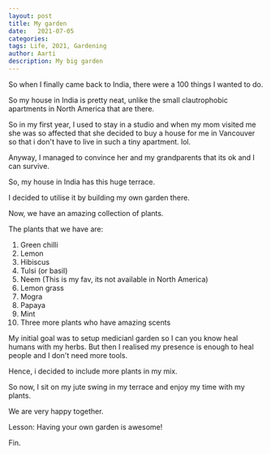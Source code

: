 ```yaml
---
layout: post
title: My garden
date:   2021-07-05
categories:
tags: Life, 2021, Gardening
author: Aarti
description: My big garden
---
```


<!--more-->

So when I finally came back to India, there were
a 100 things I wanted to do. 

So my house in India is pretty neat, unlike the small 
clautrophobic apartments in North America that are there. 

So in my first year, I used to stay in a studio and when my 
mom visited me she was so affected that she decided to buy 
a house for me in Vancouver so that i don't have to live in 
such a tiny apartment. lol. 

Anyway, I managed to convince her and my grandparents that 
its ok and I can survive. 

So, my house in India has this huge terrace.

I decided to utilise it by building my own garden there. 

Now, we have an amazing collection of plants. 

The plants that we have are:
1. Green chilli
2. Lemon
3. Hibiscus
4. Tulsi (or basil)
5. Neem (This is my fav, its not available in North America)
6. Lemon grass
7. Mogra
8. Papaya
9. Mint
10. Three more plants who have amazing scents 

My initial goal was to setup medicianl garden so I can 
you know heal humans with my herbs. 
But then I realised my presence is enough to heal people 
and I don't need more tools. 

Hence, i decided to include more plants in my mix. 

So now, I sit on my jute swing in my terrace and enjoy my 
time with my plants. 

We are very happy together. 

Lesson: Having your own garden is awesome!


Fin. 










